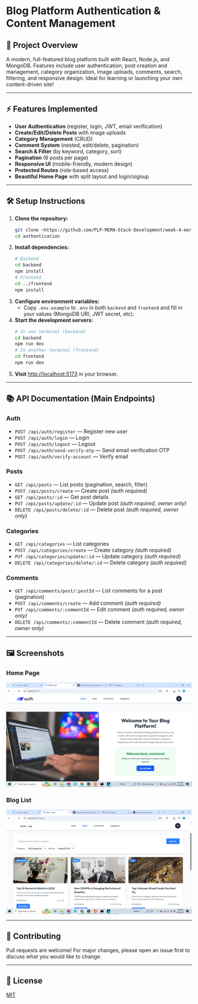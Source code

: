 # Blog Platform Authentication & Content Management

## 🚀 Project Overview

A modern, full-featured blog platform built with React, Node.js, and MongoDB. Features include user authentication, post creation and management, category organization, image uploads, comments, search, filtering, and responsive design. Ideal for learning or launching your own content-driven site!

---

## ⚡️ Features Implemented

- **User Authentication** (register, login, JWT, email verification)
- **Create/Edit/Delete Posts** with image uploads
- **Category Management** (CRUD)
- **Comment System** (nested, edit/delete, pagination)
- **Search & Filter** (by keyword, category, sort)
- **Pagination** (6 posts per page)
- **Responsive UI** (mobile-friendly, modern design)
- **Protected Routes** (role-based access)
- **Beautiful Home Page** with split layout and login/signup

---

## 🛠️ Setup Instructions

1. **Clone the repository:**
   ```bash
   git clone <https://github.com/PLP-MERN-Stack-Development/week-4-mern-integration-assignment-DukeMochama2022.git>
   cd authentication
   ```
2. **Install dependencies:**
   ```bash
   # Backend
   cd backend
   npm install
   # Frontend
   cd ../frontend
   npm install
   ```
3. **Configure environment variables:**
   - Copy `.env.example` to `.env` in both `backend` and `frontend` and fill in your values (MongoDB URI, JWT secret, etc).
4. **Start the development servers:**
   ```bash
   # In one terminal (backend)
   cd backend
   npm run dev
   # In another terminal (frontend)
   cd frontend
   npm run dev
   ```
5. **Visit** [http://localhost:5173](http://localhost:5173) in your browser.

---

## 📚 API Documentation (Main Endpoints)

### **Auth**

- `POST /api/auth/register` — Register new user
- `POST /api/auth/login` — Login
- `POST /api/auth/logout` — Logout
- `POST /api/auth/send-verify-otp` — Send email verification OTP
- `POST /api/auth/verify-account` — Verify email

### **Posts**

- `GET /api/posts` — List posts (pagination, search, filter)
- `POST /api/posts/create` — Create post _(auth required)_
- `GET /api/posts/:id` — Get post details
- `PUT /api/posts/update/:id` — Update post _(auth required, owner only)_
- `DELETE /api/posts/delete/:id` — Delete post _(auth required, owner only)_

### **Categories**

- `GET /api/categories` — List categories
- `POST /api/categories/create` — Create category _(auth required)_
- `PUT /api/categories/update/:id` — Update category _(auth required)_
- `DELETE /api/categories/delete/:id` — Delete category _(auth required)_

### **Comments**

- `GET /api/comments/post/:postId` — List comments for a post (pagination)
- `POST /api/comments/create` — Add comment _(auth required)_
- `PUT /api/comments/:commentId` — Edit comment _(auth required, owner only)_
- `DELETE /api/comments/:commentId` — Delete comment _(auth required, owner only)_

---

## 🖼️ Screenshots

### Home Page

![Home Page](frontend/src/assets/Home.png)

### Blog List

![Blog List](frontend/src/assets/Blogs.png)

---

## 🤝 Contributing

Pull requests are welcome! For major changes, please open an issue first to discuss what you would like to change.

---

## 📄 License

[MIT](LICENSE)

